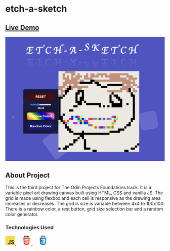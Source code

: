 # etch-a-sketch

## [Live Demo](https://faraimajor.github.io/etch-a-sketch/)

<img src = "https://github.com/FaraiMajor/etch-a-sketch/blob/main/etch.png" width = "750" />

## About Project

This is the third project for The Odin Projects Foundations track. It is a variable pixel art drawing canvas built using HTML, CSS and vanilla JS. The grid is made using flexbox and each cell is responsive as the drawing area increases or decreases. The grid is size is variable between 4x4 to 100x100. There is a rainbow color, a rest button, grid size selection bar and a random color generator.

### Technologies Used

<a href="https://developer.mozilla.org/en-US/docs/Web/JavaScript" target="_blank" rel="noreferrer"> <img src="https://raw.githubusercontent.com/devicons/devicon/master/icons/javascript/javascript-original.svg" alt="javascript" width="30" height="30"/> </a>  &emsp;   <a href="https://www.w3.org/html/" target="_blank" rel="noreferrer"> <img src="https://raw.githubusercontent.com/devicons/devicon/master/icons/html5/html5-original-wordmark.svg" alt="html5" width="30" height="30"/> </a>  &emsp;   <a href="https://www.w3schools.com/css/" target="_blank" rel="noreferrer"> <img src="https://raw.githubusercontent.com/devicons/devicon/master/icons/css3/css3-original-wordmark.svg" alt="css3" width="30" height="30"/> </a>

